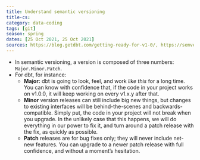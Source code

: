 ```yaml
---
title: Understand semantic versioning
title-cs: 
category: data-coding
tags: [git]
season: spring
dates: [25 Oct 2021, 25 Oct 2021]
sources: https://blog.getdbt.com/getting-ready-for-v1-0/, https://semver.org/
---
```


- In semantic versioning, a version is composed of three numbers: `Major.Minor.Patch`.
- For dbt, for instance:
	- **Major:** dbt is going to look, feel, and work _like this_ for a long time. You can know with confidence that, if the code in your project works on v1.0.0, it will keep working on every v1.x.y after that.
	- **Minor** version releases can still include big new things, but changes to existing interfaces will be behind-the-scenes and backwards-compatible. Simply put, the code in your project will not break when you upgrade. In the unlikely case that this happens, we will do everything in our power to fix it, and turn around a patch release with the fix, as quickly as possible.
	- **Patch** releases are for bug fixes only; they will never include net-new features. You can upgrade to a newer patch release with full confidence, and without a moment’s hesitation.
